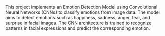 This project implements an Emotion Detection Model using Convolutional Neural Networks (CNNs) to classify emotions from image data. The model aims to detect emotions such as happiness, sadness, anger, fear, and surprise in facial images. The CNN architecture is trained to recognize patterns in facial expressions and predict the corresponding emotion.
